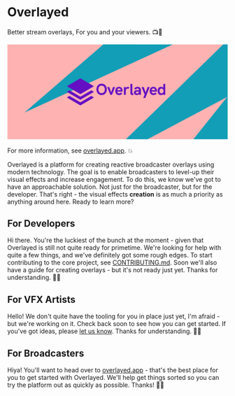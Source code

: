 # Overlayed

Better stream overlays, For you and your viewers. 📺🔴

![Overlayed logo](./.github/images/header.png)

For more information, see [overlayed.app](https://overlayed.app). 💥

Overlayed is a platform for creating reactive broadcaster overlays using modern technology. The goal is to enable broadcasters to level-up their visual effects and increase engagement. To do this, we know we've got to have an approachable solution. Not just for the broadcaster, but for the developer. That's right - the visual effects **creation** is as much a priority as anything around here. Ready to learn more?

## For Developers

Hi there. You're the luckiest of the bunch at the moment - given that Overlayed is still not quite ready for primetime. We're looking for help with quite a few things, and we've definitely got some rough edges. To start contributing to the core project, see [CONTRIBUTING.md](./CONTRIBUTING.md). Soon we'll also have a guide for creating overlays - but it's not ready just yet. Thanks for understanding. 💙🌈

## For VFX Artists

Hello! We don't quite have the tooling for you in place just yet, I'm afraid - but we're working on it. Check back soon to see how you can get started. If you've got ideas, please [let us know](https://github.com/bengreenier/overlayed2/issues/new). Thanks for understanding. 💙🌈

## For Broadcasters

Hiya! You'll want to head over to [overlayed.app](https://overlayed.app) - that's the best place for you to get started with Overlayed. We'll help get things sorted so you can try the platform out as quickly as possible. Thanks! 💙🌈
